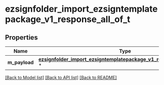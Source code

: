 # ezsignfolder_import_ezsigntemplatepackage_v1_response_all_of_t

## Properties
Name | Type | Description | Notes
------------ | ------------- | ------------- | -------------
**m_payload** | [**ezsignfolder_import_ezsigntemplatepackage_v1_response_m_payload_t**](ezsignfolder_import_ezsigntemplatepackage_v1_response_m_payload.md) \* |  | 

[[Back to Model list]](../README.md#documentation-for-models) [[Back to API list]](../README.md#documentation-for-api-endpoints) [[Back to README]](../README.md)


